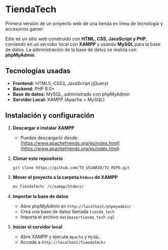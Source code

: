 # TiendaTech

Primera versión de un proyecto web de una tienda en línea de tecnología y accesorios gamer

Este es un sitio web construido con **HTML, CSS, JavaScript y PHP**, corriendo en un servidor local con **XAMPP** y usando **MySQL** para la base de datos. La administración de la base de datos se realiza con **phpMyAdmin**.


## Tecnologías usadas
- **Frontend:** HTML5, CSS3, JavaScript (jQuery)
- **Backend:** PHP 8.0+
- **Base de datos:** MySQL, administrado con phpMyAdmin
- **Servidor Local:** XAMPP (Apache + MySQL)



## Instalación y configuración
1. **Descargar e instalar XAMPP**
   - Puedes descargarlo desde: [https://www.apachefriends.org/es/index.html](https://www.apachefriends.org/es/index.html)
   
2. **Clonar este repositorio**
   ```sh
   git clone https://github.com/TU_USUARIO/TU_REPO.git
   ```
   
3. **Mover el proyecto a la carpeta `htdocs` de XAMPP**
   ```sh
   mv TiendaTech/ /c/xampp/htdocs/
   ```
   
4. **Importar la base de datos**
   - Abre phpMyAdmin en `http://localhost/phpmyadmin/`
   - Crea una base de datos llamada `tienda_tech`
   - Importa el archivo `database/tienda_tech.sql`
   
5. **Iniciar el servidor local**
   - Abre XAMPP y ejecuta `Apache` y `MySQL`.
   - Accede a `http://localhost/TiendaTech/`


